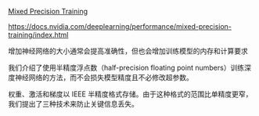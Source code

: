 [Mixed Precision Training](https://arxiv.org/pdf/1710.03740.pdf)

https://docs.nvidia.com/deeplearning/performance/mixed-precision-training/index.html


增加神经网络的大小通常会提高准确性，但也会增加训练模型的内存和计算要求

我们介绍了使用半精度浮点数（half-precision floating point numbers）训练深度神经网络的方法，而不会损失模型精度且不必修改超参数。



权重、激活和梯度以 IEEE 半精度格式存储。由于这种格式的范围比单精度更窄，我们提出了三种技术来防止关键信息丢失。